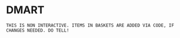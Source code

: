 # DMART

`THIS IS NON INTERACTIVE. ITEMS IN BASKETS ARE ADDED VIA CODE, IF CHANGES NEEDED. DO TELL!`
